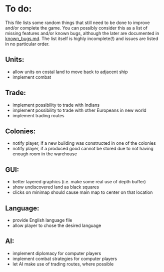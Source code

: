 To do:
======

This file lists some random things that still need to be done to improve and/or
complete the game. You can possibly consider this as a list of missing features
and/or known bugs, although the later are documented in
[known_bugs.md](./known_bugs.md).
The list itself is highly incomplete(!) and issues are listed in no particular
order.

Units:
------
  * allow units on costal land to move back to adjacent ship
  * implement combat

Trade:
------
  * implement possibility to trade with Indians
  * implement possibility to trade with other Europeans in new world
  * implement trading routes

Colonies:
---------
  * notify player, if a new building was constructed in one of the colonies
  * notify player, if a produced good cannot be stored due to not having enough
    room in the warehouse

GUI:
----
  * better layered graphics (i.e. make some real use of depth buffer)
  * show undiscovered land as black squares
  * clicks on minimap should cause main map to center on that location

Language:
---------
  * provide English language file
  * allow player to chose the desired language

AI:
---
  * implement diplomacy for computer players
  * implement combat strategies for computer players
  * let AI make use of trading routes, where possible

